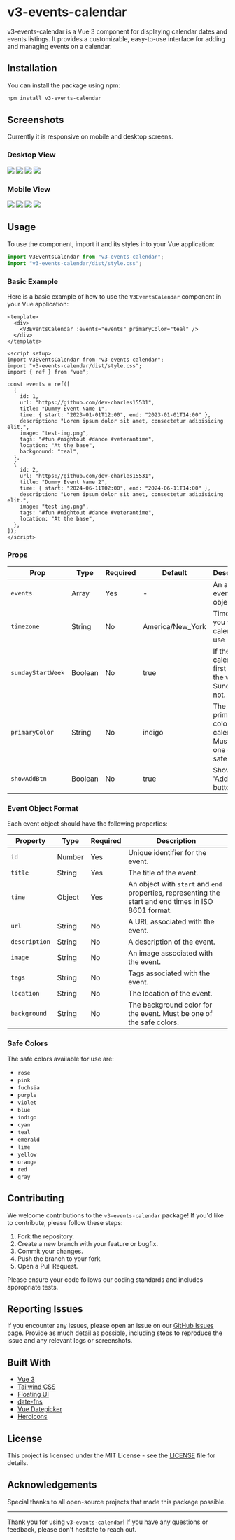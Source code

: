 # v3-events-calendar

v3-events-calendar is a Vue 3 component for displaying calendar dates and events listings. It provides a customizable, easy-to-use interface for adding and managing events on a calendar.

## Installation

You can install the package using npm:

```bash
npm install v3-events-calendar
```

## Screenshots

Currently it is responsive on mobile and desktop screens.

### Desktop View

![](https://github.com/dev-charles15531/v3-events-calendar/blob/main/public/ss1.png)
![](https://github.com/dev-charles15531/v3-events-calendar/blob/main/public/ss2.png)
![](https://github.com/dev-charles15531/v3-events-calendar/blob/main/public/ss3.png)
![](https://github.com/dev-charles15531/v3-events-calendar/blob/main/public/ss4.png)

### Mobile View
![](https://github.com/dev-charles15531/v3-events-calendar/blob/main/public/ss5.png)
![](https://github.com/dev-charles15531/v3-events-calendar/blob/main/public/ss6.png)
![](https://github.com/dev-charles15531/v3-events-calendar/blob/main/public/ss7.png)
![](https://github.com/dev-charles15531/v3-events-calendar/blob/main/public/ss8.png)


## Usage

To use the component, import it and its styles into your Vue application:

```javascript
import V3EventsCalendar from "v3-events-calendar";
import "v3-events-calendar/dist/style.css";
```

### Basic Example

Here is a basic example of how to use the `V3EventsCalendar` component in your Vue application:

```vue
<template>
  <div>
    <V3EventsCalendar :events="events" primaryColor="teal" />
  </div>
</template>

<script setup>
import V3EventsCalendar from "v3-events-calendar";
import "v3-events-calendar/dist/style.css";
import { ref } from "vue";

const events = ref([
  {
    id: 1,
    url: "https://github.com/dev-charles15531",
    title: "Dummy Event Name 1",
    time: { start: "2023-01-01T12:00", end: "2023-01-01T14:00" },
    description: "Lorem ipsum dolor sit amet, consectetur adipisicing elit.",
    image: "test-img.png",
    tags: "#fun #nightout #dance #veterantime",
    location: "At the base",
    background: "teal",
  },
  {
    id: 2,
    url: "https://github.com/dev-charles15531",
    title: "Dummy Event Name 2",
    time: { start: "2024-06-11T02:00", end: "2024-06-11T14:00" },
    description: "Lorem ipsum dolor sit amet, consectetur adipisicing elit.",
    image: "test-img.png",
    tags: "#fun #nightout #dance #veterantime",
    location: "At the base",
  },
]);
</script>
```

### Props

| Prop              | Type    | Required | Default          | Description                                                        |
| ----------------- | ------- | -------- | ---------------- | ------------------------------------------------------------------ |
| `events`          | Array   | Yes      | -                | An array of event objects.                                         |
| `timezone`        | String  | No       | America/New_York | Timezone you want calendar to use                                  |
| `sundayStartWeek` | Boolean | No       | true             | If the calendar's first day of the week is Sunday or not.          |
| `primaryColor`    | String  | No       | indigo           | The primary color of the calendar. Must be one of the safe colors. |
| `showAddBtn`      | Boolean | No       | true             | Show the 'Add event' button                                        |

### Event Object Format

Each event object should have the following properties:

| Property      | Type   | Required | Description                                                                                           |
| ------------- | ------ | -------- | ----------------------------------------------------------------------------------------------------- |
| `id`          | Number | Yes      | Unique identifier for the event.                                                                      |
| `title`       | String | Yes      | The title of the event.                                                                               |
| `time`        | Object | Yes      | An object with `start` and `end` properties, representing the start and end times in ISO 8601 format. |
| `url`         | String | No       | A URL associated with the event.                                                                      |
| `description` | String | No       | A description of the event.                                                                           |
| `image`       | String | No       | An image associated with the event.                                                                   |
| `tags`        | String | No       | Tags associated with the event.                                                                       |
| `location`    | String | No       | The location of the event.                                                                            |
| `background`  | String | No       | The background color for the event. Must be one of the safe colors.                                   |

### Safe Colors

The safe colors available for use are:

- `rose`
- `pink`
- `fuchsia`
- `purple`
- `violet`
- `blue`
- `indigo`
- `cyan`
- `teal`
- `emerald`
- `lime`
- `yellow`
- `orange`
- `red`
- `gray`

## Contributing

We welcome contributions to the `v3-events-calendar` package! If you'd like to contribute, please follow these steps:

1. Fork the repository.
2. Create a new branch with your feature or bugfix.
3. Commit your changes.
4. Push the branch to your fork.
5. Open a Pull Request.

Please ensure your code follows our coding standards and includes appropriate tests.

## Reporting Issues

If you encounter any issues, please open an issue on our [GitHub Issues page](https://github.com/dev-charles15531/v3-events-calendar/issues). Provide as much detail as possible, including steps to reproduce the issue and any relevant logs or screenshots.

## Built With

- [Vue 3](https://vuejs.org/)
- [Tailwind CSS](https://tailwindcss.com/)
- [Floating UI](https://floating-ui.com/)
- [date-fns](https://date-fns.org/)
- [Vue Datepicker](https://vue3datepicker.com/)
- [Heroicons](https://heroicons.com/)

## License

This project is licensed under the MIT License - see the [LICENSE](LICENSE) file for details.

## Acknowledgements

Special thanks to all open-source projects that made this package possible.

---

Thank you for using `v3-events-calendar`! If you have any questions or feedback, please don't hesitate to reach out.
